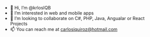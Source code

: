 - 👋 Hi, I’m @krlosIQB
- 👀 I’m interested in web and mobile apps
- 💞️ I’m looking to collaborate on C#, PHP, Java, Angualar or React Projects
- 📫 You can reach me at carlosiquiroz@hotmail.com

<!---
krlosIQB/krlosIQB is a ✨ special ✨ repository because its `README.md` (this file) appears on your GitHub profile.
You can click the Preview link to take a look at your changes.
--->

